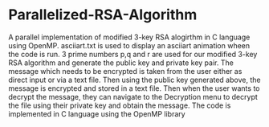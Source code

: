 # Parallelized-RSA-Algorithm
A parallel implementation of modified 3-key RSA alogirthm in C language using OpenMP.
asciiart.txt is used to display an asciiart animation wheen the code is run.
 3 prime numbers p,q and r are used for our modified 3-key RSA algorithm and generate the public key and private key pair. 
 The message which needs to be encrypted is taken from the user either as direct input or via a text file. Then using the public key generated above, 
 the message is encrypted and stored in a text file. Then when the user wants to decrypt the message, they can navigate to the Decryption menu to 
 decrypt the file using their private key and obtain the message.
The code is implemented in C language using the OpenMP library
